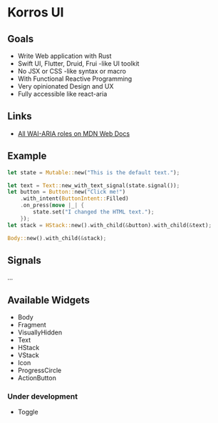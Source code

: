 # Korros UI

## Goals

- Write Web application with Rust
- Swift UI, Flutter, Druid, Frui -like UI toolkit
- No JSX or CSS -like syntax or macro
- With Functional Reactive Programming
- Very opinionated Design and UX
- Fully accessible like react-aria

## Links

- [All WAI-ARIA roles on MDN Web Docs](https://developer.mozilla.org/en-US/docs/Web/Accessibility/ARIA/Roles)

## Example

```rust
let state = Mutable::new("This is the default text.");

let text = Text::new_with_text_signal(state.signal());
let button = Button::new("Click me!")
    .with_intent(ButtonIntent::Filled)
    .on_press(move |_| {
        state.set("I changed the HTML text.");
    });
let stack = HStack::new().with_child(&button).with_child(&text);

Body::new().with_child(&stack);
```

## Signals

...

## Available Widgets

- Body
- Fragment
- VisuallyHidden
- Text
- HStack
- VStack
- Icon
- ProgressCircle
- ActionButton

### Under development

- Toggle
